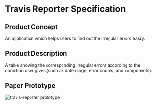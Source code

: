 # Travis Reporter Specification

## Product Concept
An application which helps users to find out the irregular errors easily.

## Product Description
A table showing the corresponding irregular errors according to the condition user gives (such as date range, error counts, and components).

## Paper Prototype

![travis-reporter prototype](./../resources/travis_reporter_prototype.png)

